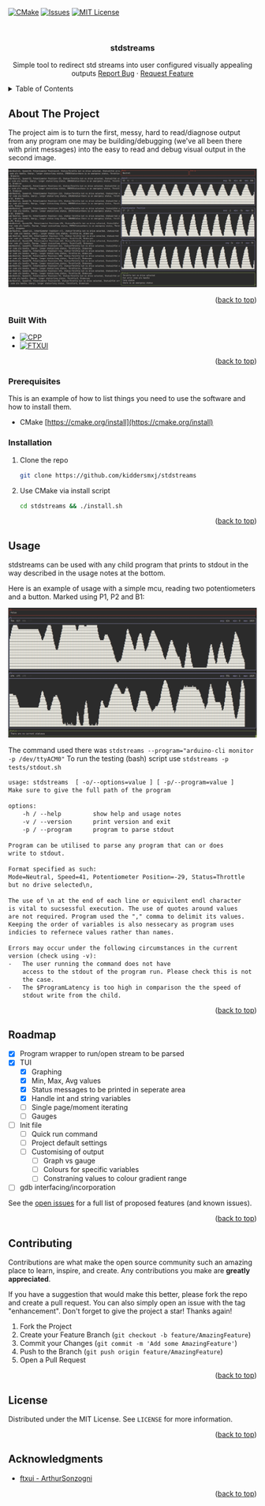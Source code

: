 <!-- Improved compatibility of back to top link: See: https://github.com/othneildrew/Best-README-Template/pull/73 -->
<a name="readme-top"></a>
<!--
*** Thanks for checking out the Best-README-Template. If you have a suggestion
*** that would make this better, please fork the repo and create a pull request
*** or simply open an issue with the tag "enhancement".
*** Don't forget to give the project a star!
*** Thanks again! Now go create something AMAZING! :D
-->



<!-- PROJECT SHIELDS -->
<!--
*** I'm using markdown "reference style" links for readability.
*** Reference links are enclosed in brackets [ ] instead of parentheses ( ).
*** See the bottom of this document for the declaration of the reference variables
*** for contributors-url, forks-url, etc. This is an optional, concise syntax you may use.
*** https://www.markdownguide.org/basic-syntax/#reference-style-links
-->
[![CMake][cmake-shield]][cmake-url]
[![Issues][issues-shield]][issues-url]
[![MIT License][license-shield]][license-url]



<!-- PROJECT LOGO -->
<br />
<div align="center">
  <a href="https://github.com/kiddersmxj/stdstreams">
    <!-- <img src="images/logo.png" alt="Logo" width="80" height="80"> -->
  </a>

<h3 align="center">stdstreams</h3>

  <p align="center">
    Simple tool to redirect std streams into user configured visually appealing outputs
    <!-- <br /> -->
    <!-- <a href="https://github.com/github_username/repo_name"><strong>Explore the docs »</strong></a> -->
    <!-- <br /> -->
    <!-- <br /> -->
    <!-- <a href="https://github.com/github_username/repo_name">View Demo</a> -->
    <!-- · -->
    <a href="https://github.com/github_username/repo_name/issues">Report Bug</a>
    ·
    <a href="https://github.com/github_username/repo_name/issues">Request Feature</a>
  </p>
</div>



<!-- TABLE OF CONTENTS -->
<details>
  <summary>Table of Contents</summary>
  <ol>
    <li>
      <a href="#about-the-project">About The Project</a>
      <ul>
        <li><a href="#built-with">Built With</a></li>
      </ul>
    </li>
    <li>
      <ul>
        <li><a href="#prerequisites">Prerequisites</a></li>
        <li><a href="#installation">Installation</a></li>
      </ul>
    </li>
    <li><a href="#usage">Usage</a></li>
    <li><a href="#roadmap">Roadmap</a></li>
    <!-- <li><a href="#contributing">Contributing</a></li> -->
    <li><a href="#license">License</a></li>
    <!-- <li><a href="#contact">Contact</a></li> -->
    <li><a href="#acknowledgments">Acknowledgments</a></li>
  </ol>
</details>



<!-- ABOUT THE PROJECT -->
## About The Project

The project aim is to turn the first, messy, hard to read/diagnose output from any program
one may be building/debugging (we've all been there with print messages) into the easy to
read and debug visual output in the second image.

![stdstreams Screen Shot][product-screenshot]

<p align="right">(<a href="#readme-top">back to top</a>)</p>



### Built With

* [![CPP][CPP]][CPP-url]
* [![FTXUI][FTXUI]][FTXUI-url]

<p align="right">(<a href="#readme-top">back to top</a>)</p>



### Prerequisites

This is an example of how to list things you need to use the software and how to install them.
* CMake
    [https://cmake.org/install](https://cmake.org/install)

### Installation

1. Clone the repo
   ```sh
   git clone https://github.com/kiddersmxj/stdstreams
   ```
2. Use CMake via install script
   ```sh
   cd stdstreams && ./install.sh
   ```

<p align="right">(<a href="#readme-top">back to top</a>)</p>



<!-- USAGE EXAMPLES -->
## Usage

stdstreams can be used with any child program that prints to stdout in the way described in the usage notes at the bottom.

Here is an example of usage with a simple mcu, reading two potentiometers and a button. Marked using P1, P2 and B1:

![stdstreams-mcu-stdout][stdstreams-mcu-stdout]

The command used there was `stdstreams --program="arduino-cli monitor -p /dev/ttyACM0"`
To run the testing (bash) script use `stdstreams -p tests/stdout.sh`

```
usage: stdstreams  [ -o/--options=value ] [ -p/--program=value ]
Make sure to give the full path of the program

options:
    -h / --help         show help and usage notes
    -v / --version      print version and exit
    -p / --program      program to parse stdout

Program can be utilised to parse any program that can or does 
write to stdout. 

Format specified as such:
Mode=Neutral, Speed=41, Potentiometer Position=-29, Status=Throttle
but no drive selected\n,

The use of \n at the end of each line or equivilent endl character
is vital to sucsessful execution. The use of quotes around values 
are not required. Program used the "," comma to delimit its values.
Keeping the order of variables is also nessecary as program uses
indicies to refernece values rather than names.

Errors may occur under the following circumstances in the current 
version (check using -v):
-   The user running the command does not have 
    access to the stdout of the program run. Please check this is not 
    the case.
-   The $ProgramLatency is too high in comparison the the speed of 
    stdout write from the child.
```

<!-- _For more examples, please refer to the [Documentation](https://example.com)_ -->

<p align="right">(<a href="#readme-top">back to top</a>)</p>



<!-- ROADMAP -->
## Roadmap

- [x] Program wrapper to run/open stream to be parsed
- [x] TUI
    - [x] Graphing
    - [x] Min, Max, Avg values
    - [x] Status messages to be printed in seperate area
    - [x] Handle int and string variables
    - [ ] Single page/moment iterating
    - [ ] Gauges
- [ ] Init file
    - [ ] Quick run command
    - [ ] Project default settings
    - [ ] Customising of output
        - [ ] Graph vs gauge
        - [ ] Colours for specific variables
        - [ ] Constraning values to colour gradient range
- [ ] gdb interfacing/incorporation

See the [open issues](https://github.com/github_username/repo_name/issues) for a full list of proposed features (and known issues).

<p align="right">(<a href="#readme-top">back to top</a>)</p>



<!-- CONTRIBUTING -->
## Contributing

Contributions are what make the open source community such an amazing place to learn, inspire, and create. Any contributions you make are **greatly appreciated**.

If you have a suggestion that would make this better, please fork the repo and create a pull request. You can also simply open an issue with the tag "enhancement".
Don't forget to give the project a star! Thanks again!

1. Fork the Project
2. Create your Feature Branch (`git checkout -b feature/AmazingFeature`)
3. Commit your Changes (`git commit -m 'Add some AmazingFeature'`)
4. Push to the Branch (`git push origin feature/AmazingFeature`)
5. Open a Pull Request

<p align="right">(<a href="#readme-top">back to top</a>)</p>



<!-- LICENSE -->
## License

Distributed under the MIT License. See `LICENSE` for more information.

<p align="right">(<a href="#readme-top">back to top</a>)</p>



<!-- ACKNOWLEDGMENTS -->
## Acknowledgments

* [ftxui - ArthurSonzogni](https://github.com/ArthurSonzogni/FTXUI)

<p align="right">(<a href="#readme-top">back to top</a>)</p>



<!-- MARKDOWN LINKS & IMAGES -->
<!-- https://www.markdownguide.org/basic-syntax/#reference-style-links -->
[cmake-shield]: https://github.com/kiddersmxj/stdstreams/actions/workflows/cmake.yml/badge.svg?style=for-the-badge
[cmake-url]: https://github.com/kiddersmxj/stdstreams/actions/workflows/cmake.yml
[issues-shield]: https://img.shields.io/github/issues/kiddersmxj/stdstreams.svg?style=for-the-badge
[issues-url]: https://github.com/kiddersmxj/stdstreams/issues
[license-shield]: https://img.shields.io/github/license/kiddersmxj/stdstreams.svg?style=for-the-badge
[license-url]: https://github.com/kiddersmxj/stdstreams/blob/master/LICENSE.txt
[product-screenshot]: .images/stdstreams-stdout-mix-0.0.1.png
[stdstreams-mcu-stdout]: .images/stdstreams-mcu-stdout-0.0.1.png
[FTXUI]: https://img.shields.io/badge/FTXUI-563D7C?style=for-the-badge&logo=FTXUI&logoColor=purple
[FTXUI-url]: https://github.com/ArthurSonzogni/FTXUI
[CPP]: https://img.shields.io/badge/CPP-0769AD?style=for-the-badge&logo=cpplogoColor=blue
[CPP-url]: https://cplusplus.com/
